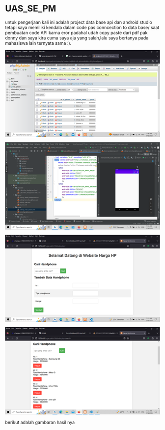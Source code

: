 # UAS_SE_PM

untuk pengerjaan kali ini adalah project data base api dan android studio tetapi saya memiliki kendala dalam code pas conncection to data base/ saat pembuatan code API karna eror padahal udah copy paste dari pdf pak donny dan saya kira cuma saya aja yang salah,lalu saya bertanya pada mahasiswa lain ternyata sama :).

![alt text](https://github.com/SenaErlangga/UAS_SE_PM/blob/master/DB(1).png)

![alt text](https://github.com/SenaErlangga/UAS_SE_PM/blob/master/android%20studio(1).png)

![alt text](https://github.com/SenaErlangga/UAS_SE_PM/blob/master/index(1).png)

![alt text](https://github.com/SenaErlangga/UAS_SE_PM/blob/master/php(1).png)



berikut adalah gambaran hasil nya
